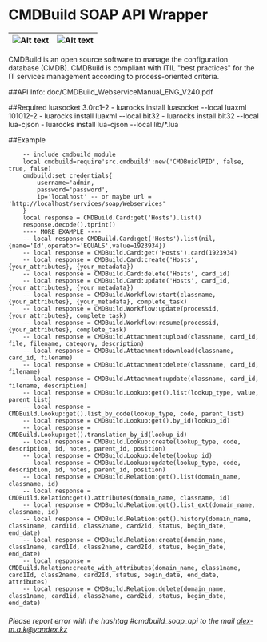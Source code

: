 # CMDBuild SOAP API Wrapper
![Alt text](http://www.cmdbuild.org/logo.png) | ![Alt text](https://upload.wikimedia.org/wikipedia/commons/6/6a/Lua-logo-nolabel.svg)
--------------------------------------------- | -------------------------------------------------------------------------------------
CMDBuild is an open source software to manage the configuration database (CMDB).
CMDBuild is compliant with ITIL "best practices" for the IT services management according to process-oriented criteria.

##API Info:
	doc/CMDBuild_WebserviceManual_ENG_V240.pdf 

##Required
	luasocket 3.0rc1-2 - luarocks install luasocket --local
	luaxml 101012-2 - luarocks install luaxml --local
	bit32 - luarocks install bit32 --local
	lua-cjson - luarocks install lua-cjson --local
	lib/*.lua

##Example
```
	-- include cmdbuild module
	local cmdbuild=require'src.cmdbuild':new('CMDBuidlPID', false, true, false)
	cmdbuild:set_credentials{
		username='admin, 
		password='password', 
		ip='localhost' -- or maybe url = 'http://localhost/services/soap/Webservices'
	}
	local response = CMDBuild.Card:get('Hosts').list()
	response.decode().tprint()
	---- MORE EXAMPLE ----
	-- local response CMDBuild.Card:get('Hosts').list(nil, {name='Id',operator='EQUALS',value=1923934})
	-- local response = CMDBuild.Card:get('Hosts').card(1923934)
	-- local response = CMDBuild.Card:create('Hosts', {your_attributes}, {your_metadata})
	-- local response = CMDBuild.Card:delete('Hosts', card_id)
	-- local response = CMDBuild.Card:update('Hosts', card_id, {your_attributes}, {your_metadata})
	-- local response = CMDBuild.Workflow:start(classname, {your_attributes}, {your_metadata}, complete_task)
	-- local response = CMDBuild.Workflow:update(processid, {your_attributes}, complete_task)
	-- local response = CMDBuild.Workflow:resume(processid, {your_attributes}, complete_task)
	-- local response = CMDBuild.Attachment:upload(classname, card_id, file, filename, category, description)
	-- local response = CMDBuild.Attachment:download(classname, card_id, filename)
	-- local response = CMDBuild.Attachment:delete(classname, card_id, filename)
	-- local response = CMDBuild.Attachment:update(classname, card_id, filename, description)
	-- local response = CMDBuild.Lookup:get().list(lookup_type, value, parent_list)
	-- local response = CMDBuild.Lookup:get().list_by_code(lookup_type, code, parent_list)
	-- local response = CMDBuild.Lookup:get().by_id(lookup_id)
	-- local response = CMDBuild.Lookup:get().translation_by_id(lookup_id)
	-- local response = CMDBuild.Lookup:create(lookup_type, code, description, id, notes, parent_id, position)
	-- local response = CMDBuild.Lookup:delete(lookup_id)
	-- local response = CMDBuild.Lookup:update(lookup_type, code, description, id, notes, parent_id, position)
	-- local response = CMDBuild.Relation:get().list(domain_name, classname, id)
	-- local response = CMDBuild.Relation:get().attributes(domain_name, classname, id)
	-- local response = CMDBuild.Relation:get().list_ext(domain_name, classname, id)
	-- local response = CMDBuild.Relation:get().history(domain_name, class1name, card1id, class2name, card2id, status, begin_date, end_date)
	-- local response = CMDBuild.Relation:create(domain_name, class1name, card1Id, class2name, card2Id, status, begin_date, end_date)
	-- local response = CMDBuild.Relation:create_with_attributes(domain_name, class1name, card1Id, class2name, card2Id, status, begin_date, end_date, attributes)
	-- local response = CMDBuild.Relation:delete(domain_name, class1name, card1id, class2name, card2id, status, begin_date, end_date)
```

###### Please report error with the hashtag #cmdbuild_soap_api to the mail <alex-m.a.k@yandex.kz>
